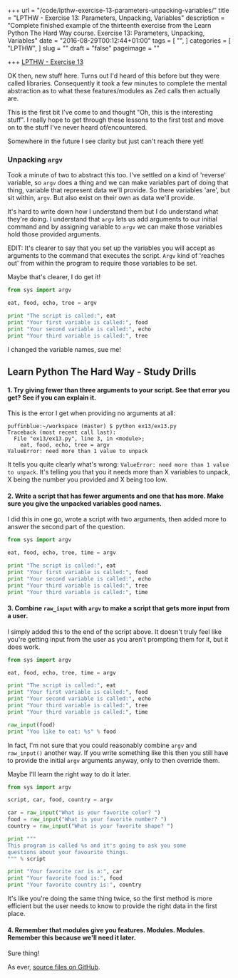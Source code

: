 +++
url = "/code/lpthw-exercise-13-parameters-unpacking-variables/"
title = "LPTHW - Exercise 13: Parameters, Unpacking, Variables"
description = "Complete finished example of the thirteenth exercise from the Learn Python The Hard Way course. Exercise 13: Parameters, Unpacking, Variables"
date = "2016-08-29T00:12:44+01:00"
tags = [
  "",
]
categories = [
  "LPTHW",
]
slug = ""
draft = "false"
pageimage = ""

+++
[LPTHW - Exercise 13](http://learnpythonthehardway.org/book/ex13.html)

OK then, new stuff here. Turns out I'd heard of this before but they were called libraries. Consequently it took a few minutes to complete the mental abstraction as to what these features/modules as Zed calls then actually are. 

This is the first bit I've come to and thought "Oh, this is the interesting stuff". I really hope to get through these lessons to the first test and move on to the stuff I've never heard of/encountered. 

Somewhere in the future I see clarity but just can't reach there yet!

### Unpacking `argv`

Took a minute of two to abstract this too. I've settled on a kind of 'reverse' variable, so `argv` does a thing and we can make variables part of doing that thing, variable that represent data we'll provide. So there variables 'are', but sit within, `argv`. But also exist on their own as data we'll provide. 

It's hard to write down how I understand them but I do understand what they're doing. I understand that `argv` lets us add arguments to our initial command and by assigning variable to `argv` we can make those variables hold those provided arguments. 

EDIT: It's clearer to say that you set up the variables you will accept as arguments to the command that executes the script. `Argv` kind of 'reaches out' from within the program to require those variables to be set. 

Maybe that's clearer, I do get it!
 
```python
from sys import argv

eat, food, echo, tree = argv

print "The script is called:", eat
print "Your first variable is called:", food
print "Your second variable is called:", echo
print "Your third variable is called:", tree
``` 

I changed the variable names, sue me!

## Learn Python The Hard Way - Study Drills

#### 1. Try giving fewer than three arguments to your script. See that error you get? See if you can explain it.

This is the error I get when providing no arguments at all:
 
```text
puffinblue:~/workspace (master) $ python ex13/ex13.py 
Traceback (most recent call last):
  File "ex13/ex13.py", line 3, in <module>;
    eat, food, echo, tree = argv
ValueError: need more than 1 value to unpack 
``` 

It tells you quite clearly what's wrong: `ValueError: need more than 1 value to unpack`. It's telling you that you it needs more than X variables to unpack, X being the number you provided and X being too low. 

#### 2. Write a script that has fewer arguments and one that has more. Make sure you give the unpacked variables good names.

I did this in one go, wrote a script with two arguments, then added more to answer the second part of the question. 

```python
from sys import argv

eat, food, echo, tree, time = argv

print "The script is called:", eat
print "Your first variable is called:", food
print "Your second variable is called:", echo
print "Your third variable is called:", tree
print "Your third variable is called:", time
``` 

#### 3. Combine `raw_input` with `argv` to make a script that gets more input from a user.

I simply added this to the end of the script above. It doesn't truly feel like you're getting input from the user as you aren't prompting them for it, but it does work. 

```python
from sys import argv

eat, food, echo, tree, time = argv

print "The script is called:", eat
print "Your first variable is called:", food
print "Your second variable is called:", echo
print "Your third variable is called:", tree
print "Your third variable is called:", time

raw_input(food)
print "You like to eat: %s" % food
``` 

In fact, I'm not sure that you could reasonably combine `argv` and `raw_input()` another way. If you write something like this then you still have to provide the initial `argv` arguments anyway, only to then override them.

Maybe I'll learn the right way to do it later.
 
```python
from sys import argv

script, car, food, country = argv

car = raw_input("What is your favorite color? ")
food = raw_input("What is your favorite number? ")
country = raw_input("What is your favorite shape? ")

print """
This program is called %s and it's going to ask you some
questions about your favourite things.
""" % script

print "Your favorite car is a:", car
print "Your favorite food is:", food
print "Your favorite country is:", country
``` 

It's like you're doing the same thing twice, so the first method is more efficient but the user needs to know to provide the right data in the first place. 

#### 4. Remember that modules give you features. Modules. Modules. Remember this because we'll need it later.

Sure thing!

As ever, [source files on GitHub](https://github.com/PuffinBlue/LPTHW).

